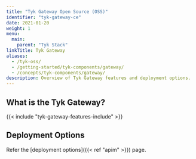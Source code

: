 ```yaml
---
title: "Tyk Gateway Open Source (OSS)"
identifier: "tyk-gateway-ce"
date: 2021-01-20
weight: 1
menu:
  main:
    parent: "Tyk Stack"
linkTitle: Tyk Gateway
aliases:
  - /tyk-oss/
  - /getting-started/tyk-components/gateway/
  - /concepts/tyk-components/gateway/
description: Overview of Tyk Gateway features and deployment options.
---
```


## What is the Tyk Gateway?

{{< include "tyk-gateway-features-include" >}}

## Deployment Options

Refer the [deployment options]({{< ref "apim" >}}) page.